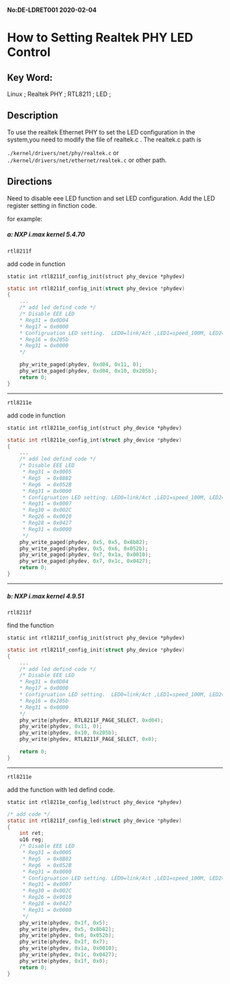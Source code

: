 **No:DE-LDRET001 2020-02-04**
# How to Setting Realtek PHY LED Control
## Key Word:

Linux ; Realtek PHY ; RTL8211 ; LED ;

## Description

To use the realtek Ethernet PHY to set the LED configuration in the system,you need to modify the file of realtek.c . The realtek.c path is

`./kernel/drivers/net/phy/realtek.c`
or `./kernel/drivers/net/ethernet/realtek.c` or other path. 

## Directions

Need to disable eee LED function and set LED configuration.
Add the LED register setting in finction code.

for example:

##### a: NXP i.max kernel 5.4.70

 `rtl8211f`

add code in function

`static int rtl8211f_config_init(struct phy_device *phydev)`

```c
static int rtl8211f_config_init(struct phy_device *phydev)
{
	...
	/* add led defind code */
	/* Disable EEE LED
	* Reg31 = 0x0D04
	* Reg17 = 0x0000
	* Configruation LED setting.  LED0=link/Act ,LED1=speed_100M, LED2=speed_1000M
	* Reg16 = 0x205b
	* Reg31 = 0x0000
	*/

	phy_write_paged(phydev, 0xd04, 0x11, 0);
	phy_write_paged(phydev, 0xd04, 0x10, 0x205b);
	return 0;
}
```
------------
`rtl8211e`

add code in function

`static int rtl8211e_config_int(struct phy_device *phydev)`

```c
static int rtl8211e_config_int(struct phy_device *phydev)
{
	...
	/* add led defind code */
	/* Disable EEE LED 
	 * Reg31 = 0x0005
	 * Reg5  = 0x8B82
	 * Reg6  = 0x052B
	 * Reg31 = 0x0000
	 * Configruation LED setting. LED0=link/Act ,LED1=speed_100M, LED2=speed_1000M
	 * Reg31 = 0x0007
	 * Reg30 = 0x002C
	 * Reg26 = 0x0010
	 * Reg28 = 0x0427
	 * Reg31 = 0x0000  
	 */
	phy_write_paged(phydev, 0x5, 0x5, 0x8b82);
	phy_write_paged(phydev, 0x5, 0x6, 0x052b);
	phy_write_paged(phydev, 0x7, 0x1a, 0x0010);
	phy_write_paged(phydev, 0x7, 0x1c, 0x0427);
	return 0;
}
```
----
##### b: NXP i.max kernel 4.9.51

`rtl8211f` 

find the function

`static int rtl8211f_config_init(struct phy_device *phydev)`

```c
static int rtl8211f_config_init(struct phy_device *phydev)
{
	...
	/* add led defind code */
	/* Disable EEE LED
	* Reg31 = 0x0D04
	* Reg17 = 0x0000
	* Configruation LED setting.  LED0=link/Act ,LED1=speed_100M, LED2=speed_1000M
	* Reg16 = 0x205b
	* Reg31 = 0x0000
	*/
	phy_write(phydev, RTL8211F_PAGE_SELECT, 0xd04);
	phy_write(phydev, 0x11, 0);
	phy_write(phydev, 0x10, 0x205b);
	phy_write(phydev, RTL8211F_PAGE_SELECT, 0x0);

	return 0;
}
```
------------
`rtl8211e`

add the function with led defind code.

`static int rtl8211e_config_led(struct phy_device *phydev)`

```c
/* add code */
static int rtl8211f_config_led(struct phy_device *phydev)
{
	int ret;
	u16 reg;
	/* Disable EEE LED 
	 * Reg31 = 0x0005
	 * Reg5  = 0x8B82
	 * Reg6  = 0x052B
	 * Reg31 = 0x0000
	 * Configruation LED setting. LED0=link/Act ,LED1=speed_100M, LED2=speed_1000M
	 * Reg31 = 0x0007
	 * Reg30 = 0x002C
	 * Reg26 = 0x0010
	 * Reg28 = 0x0427
	 * Reg31 = 0x0000  
	 */
	phy_write(phydev, 0x1f, 0x5);
	phy_write(phydev, 0x5, 0x8b82);
	phy_write(phydev, 0x6, 0x052b);
	phy_write(phydev, 0x1f, 0x7);
	phy_write(phydev, 0x1a, 0x0010);
	phy_write(phydev, 0x1c, 0x0427);
	phy_write(phydev, 0x1f, 0x0);
	return 0;
}
```

